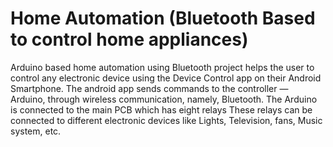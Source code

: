 # Home Automation (Bluetooth Based to control home appliances)

Arduino based home automation using Bluetooth project helps the user to control any electronic device using the Device Control app on their Android Smartphone.
The android app sends commands to the controller — Arduino, through wireless communication, namely, Bluetooth. 
The Arduino is connected to the main PCB which has eight relays These relays can be connected to different electronic devices like Lights, Television, fans, Music system, etc.
